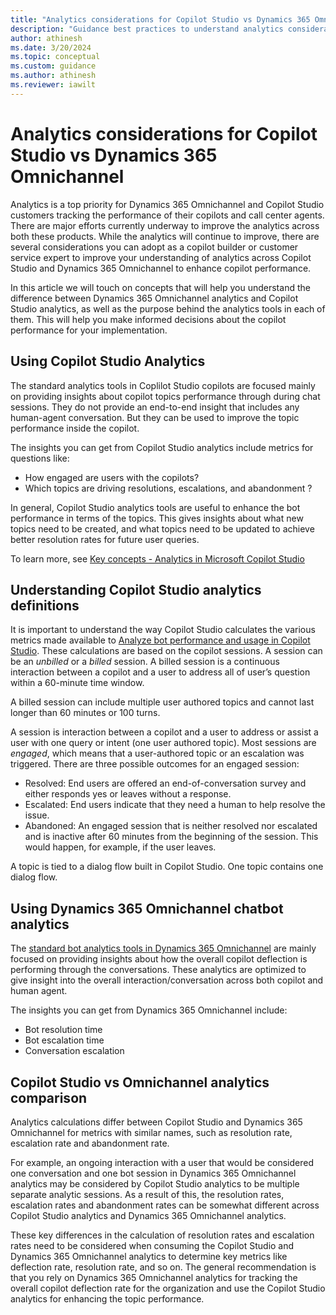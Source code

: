 ```yaml
---
title: "Analytics considerations for Copilot Studio vs Dynamics 365 Omnichannel"
description: "Guidance best practices to understand analytics considerations of Copilot Studio copilots vs Dynamics 365 Omnichannel."
author: athinesh
ms.date: 3/20/2024
ms.topic: conceptual
ms.custom: guidance
ms.author: athinesh
ms.reviewer: iawilt
---
```


# Analytics considerations for Copilot Studio vs Dynamics 365 Omnichannel

Analytics is a top priority for Dynamics 365 Omnichannel and Copilot Studio customers tracking the performance of their copilots and call center agents. 
There are major efforts currently underway to improve the analytics across both these products. While the analytics will continue to improve, there are several considerations you can adopt as a copilot builder or customer service expert to improve your understanding of analytics across Copilot Studio and Dynamics 365 Omnichannel to enhance copilot performance. 

In this article we will touch on concepts that will help you understand the difference between Dynamics 365 Omnichannel analytics and Copilot Studio analytics, as well as the purpose behind the analytics tools in each of them. This will help you make informed decisions about the copilot performance for your implementation.

## Using Copilot Studio Analytics

The standard analytics tools in Coplilot Studio copilots are focused mainly on providing insights about copilot topics performance through during chat sessions. They do not provide an end-to-end insight that includes any human-agent conversation. But they can be used to improve the topic performance inside the copilot. 

The insights you can get from Copilot Studio analytics include metrics for questions like:
 - How engaged are users with the copilots?
 - Which topics are driving resolutions, escalations, and abandonment ?

In general, Copilot Studio analytics tools are useful to enhance the bot performance in terms of the topics. This gives insights about what new topics need to be created, and what topics need to be updated to achieve better resolution rates for future user queries.

To learn more, see [Key concepts - Analytics in Microsoft Copilot Studio](../analytics-overview.md)

## Understanding Copilot Studio analytics definitions

It is important to understand the way Copilot Studio calculates the various metrics made available to [Analyze bot performance and usage in Copilot Studio](../analytics-summary.md). These calculations are based on the copilot sessions. A session can be an *unbilled* or a *billed* session. A billed session is a continuous interaction between a copilot and a user to address all of user’s question within a 60-minute time window.

A billed session can include multiple user authored topics and cannot last longer than 60 minutes or 100 turns.

A session is interaction between a copilot and a user to address or assist a user with one query or intent (one user authored topic).
Most sessions are *engaged*, which means that a user-authored topic or an escalation was triggered. There are three possible outcomes for an engaged session:

- Resolved: End users are offered an end-of-conversation survey and either responds yes or leaves without a response.
- Escalated: End users indicate that they need a human to help resolve the issue.
- Abandoned: An engaged session that is neither resolved nor escalated and is inactive after 60 minutes from the beginning of the session. This would happen, for example, if the user leaves.

A topic is tied to a dialog flow built in Copilot Studio. One topic contains one dialog flow.

## Using Dynamics 365 Omnichannel chatbot analytics

The [standard bot analytics tools in Dynamics 365 Omnichannel](/dynamics365/customer-service/use/oc-bot-dashboard) are mainly focused on providing insights about how the overall copilot deflection is performing through the conversations. These analytics are optimized to give insight into the overall interaction/conversation across both copilot and human agent.

The insights you can get from Dynamics 365 Omnichannel include:

- Bot resolution time
- Bot escalation time
- Conversation escalation

## Copilot Studio vs Omnichannel analytics comparison

Analytics calculations differ between Copilot Studio and Dynamics 365 Omnichannel for metrics with similar names, 
such as resolution rate, escalation rate and abandonment rate.

For example, an ongoing interaction with a user that would be considered one conversation and one bot session in Dynamics 365 Omnichannel analytics may be considered by Copilot Studio analytics to be multiple separate analytic sessions. As a result of this, the resolution rates, escalation rates and abandonment rates can be somewhat different across Copilot Studio analytics and Dynamics 365 Omnichannel analytics. 

These key differences in the calculation of resolution rates and escalation rates need to be considered when consuming the Copilot Studio and Dynamics 365 Omnichannel analytics to determine key metrics like deflection rate, resolution rate, and so on. The general recommendation is that you rely on Dynamics 365 Omnichannel analytics for tracking the overall copilot deflection rate for the organization and use the Copilot Studio analytics for enhancing the topic performance. 


